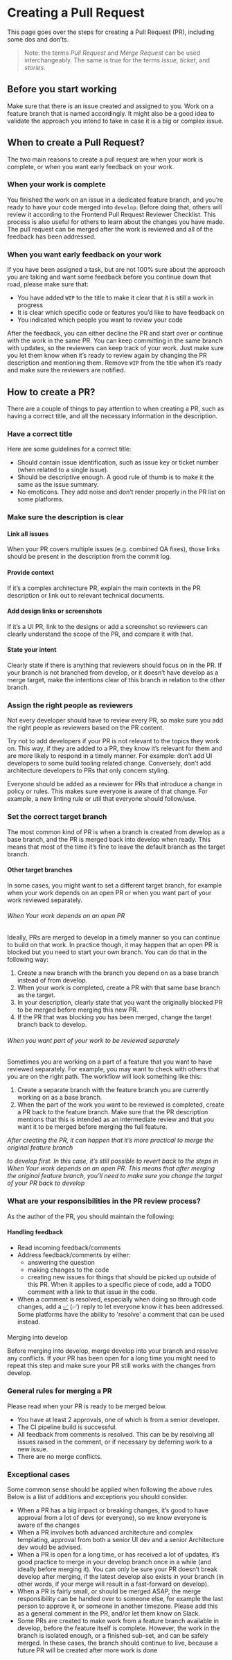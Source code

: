 # Creating a Pull Request

This page goes over the steps for creating a Pull Request (PR), including some dos and don’ts.

> Note: the terms _Pull Request_ and _Merge Request_ can be used interchangeably. The same is true for the terms _issue_, _ticket_, and _stories_.

## Before you start working

Make sure that there is an issue created and assigned to you. Work on a feature branch that is named accordingly. It might also be a good idea to validate the approach you intend to take in case it is a big or complex issue.

## When to create a Pull Request?

The two main reasons to create a pull request are when your work is complete, or when you want early feedback on your work.

### When your work is complete

You finished the work on an issue in a dedicated feature branch, and you’re ready to have your code merged into `develop`. Before doing that, others will review it according to the Frontend Pull Request Reviewer Checklist. This process is also useful for others to learn about the changes you have made. The pull request can be merged after the work is reviewed and all of the feedback has been addressed.

### When you want early feedback on your work

If you have been assigned a task, but are not 100% sure about the approach you are taking and want some feedback before you continue down that road, please make sure that:

- You have added `WIP` to the title to make it clear that it is still a work in progress
- It is clear which specific code or features you’d like to have feedback on
- You indicated which people you want to review your code

After the feedback, you can either decline the PR and start over or continue with the work in the same PR. You can keep committing in the same branch with updates, so the reviewers can keep track of your work. Just make sure you let them know when it’s ready to review again by changing the PR description and mentioning them. Remove `WIP` from the title when it’s ready and make sure the reviewers are notified.

## How to create a PR?

There are a couple of things to pay attention to when creating a PR, such as having a correct title, and all the necessary information in the description.

### Have a correct title

Here are some guidelines for a correct title:

- Should contain issue identification, such as issue key or ticket number (when related to a single issue).
- Should be descriptive enough. A good rule of thumb is to make it the same as the issue summary.
- No emoticons. They add noise and don’t render properly in the PR list on some platforms.

### Make sure the description is clear

#### Link all issues

When your PR covers multiple issues (e.g. combined QA fixes), those links should be present in the description from the commit log.

#### Provide context

If it’s a complex architecture PR, explain the main contexts in the PR description or link out to relevant technical documents.

#### Add design links or screenshots

If it’s a UI PR, link to the designs or add a screenshot so reviewers can clearly understand the scope of the PR, and compare it with that.

#### State your intent

Clearly state if there is anything that reviewers should focus on in the PR. If your branch is not branched from develop, or it doesn’t have develop as a merge target, make the intentions clear of this branch in relation to the other branch.

### Assign the right people as reviewers

Not every developer should have to review every PR, so make sure you add the right people as reviewers based on the PR content.

Try not to add developers if your PR is not relevant to the topics they work on. This way, if they are added to a PR, they know it’s relevant for them and are more likely to respond in a timely manner. For example: don’t add UI developers to some build tooling related change. Conversely, don’t add architecture developers to PRs that only concern styling.

Everyone should be added as a reviewer for PRs that introduce a change in policy or rules. This makes sure everyone is aware of that change. For example, a new linting rule or util that everyone should follow/use.

### Set the correct target branch

The most common kind of PR is when a branch is created from develop as a base branch, and the PR is merged back into develop when ready. This means that most of the time it’s fine to leave the default branch as the target branch.

#### Other target branches

In some cases, you might want to set a different target branch, for example when your work depends on an open PR or when you want part of your work reviewed separately.

###### When Your work depends on an open PR

Ideally, PRs are merged to develop in a timely manner so you can continue to build on that work. In practice though, it may happen that an open PR is blocked but you need to start your own branch. You can do that in the following way:

1. Create a new branch with the branch you depend on as a base branch instead of from develop.
2. When your work is completed, create a PR with that same base branch as the target.
3. In your description, clearly state that you want the originally blocked PR to be merged before merging this new PR.
4. If the PR that was blocking you has been merged, change the target branch back to develop.

###### When you want part of your work to be reviewed separately

Sometimes you are working on a part of a feature that you want to have reviewed separately. For example, you may want to check with others that you are on the right path. The workflow will look something like this:

1. Create a separate branch with the feature branch you are currently working on as a base branch.
2. When the part of the work you want to be reviewed is completed, create a PR back to the feature branch. Make sure that the PR description mentions that this is intended as an intermediate review and that you want it to be merged before merging the full feature.

_After creating the PR, it can happen that it’s more practical to merge the original feature branch_

_to develop first. In this case, it’s still possible to revert back to the steps in When Your work depends on an open PR. This means that after merging the original feature branch, you’ll need to make sure you change the target of your PR back to develop_

### What are your responsibilities in the PR review process?

As the author of the PR, you should maintain the following:

#### Handling feedback

- Read incoming feedback/comments
- Address feedback/comments by either:
  - answering the question
  - making changes to the code
  - creating new issues for things that should be picked up outside of this PR. When it applies to a specific piece of code, add a TODO comment with a link to that issue in the code.
- When a comment is resolved, especially when doing so through code changes, add a [✅](https://emojis.wiki/check-mark-button/#:~:text=White%20Heavy%20Check%20Mark%20emoji,emoji%20that%20provides%20positive%20reinforcement.) (:white_check_mark:) reply to let everyone know it has been addressed. Some platforms have the ability to 'resolve' a comment that can be used instead.

####

Merging into develop

Before merging into develop, merge develop into your branch and resolve any conflicts. If your PR has been open for a long time you might need to repeat this step and make sure your PR still works with the changes from develop.

### General rules for merging a PR

Please read when your PR is ready to be merged below.

- You have at least 2 approvals, one of which is from a senior developer.
- The CI pipeline build is successful.
- All feedback from comments is resolved. This can be by resolving all issues raised in the comment, or if necessary by deferring work to a new issue.
- There are no merge conflicts.

### Exceptional cases

Some common sense should be applied when following the above rules. Below is a list of additions and exceptions you should consider.

- When a PR has a big impact or breaking changes, it’s good to have approval from a lot of devs (or everyone), so we know everyone is aware of the changes
- When a PR involves both advanced architecture and complex templating, approval from both a senior UI dev and a senior Architecture dev would be advised.
- When a PR is open for a long time, or has received a lot of updates, it’s good practice to merge in your develop branch once in a while (and ideally before merging it). You can only be sure your PR doesn’t break develop after merging, if the latest develop also exists in your branch (in other words, if your merge will result in a fast-forward on develop).
- When a PR is fairly small, or should be merged ASAP, the merge responsibility can be handed over to someone else, for example the last person to approve it, or someone in another timezone. Please add this as a general comment in the PR, and/or let them know on Slack.
- Some PRs are created to make work from a feature branch available in develop, before the feature itself is complete. However, the work in the branch is isolated enough, or a finished sub-set, and can be safely merged. In these cases, the branch should continue to live, because a future PR will be created after more work is done
